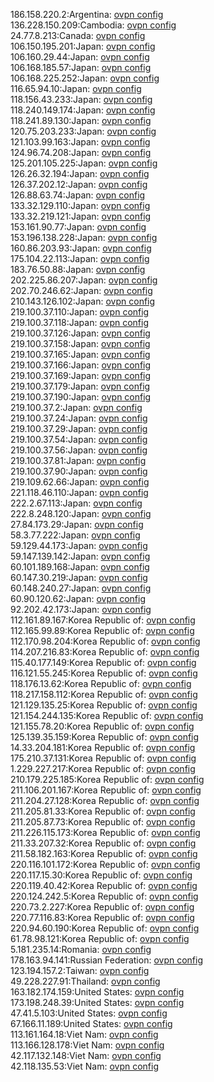186.158.220.2:Argentina: [ovpn config](vpn/186_158_220_2.ovpn)  
136.228.150.209:Cambodia: [ovpn config](vpn/136_228_150_209.ovpn)  
24.77.8.213:Canada: [ovpn config](vpn/24_77_8_213.ovpn)  
106.150.195.201:Japan: [ovpn config](vpn/106_150_195_201.ovpn)  
106.160.29.44:Japan: [ovpn config](vpn/106_160_29_44.ovpn)  
106.168.185.57:Japan: [ovpn config](vpn/106_168_185_57.ovpn)  
106.168.225.252:Japan: [ovpn config](vpn/106_168_225_252.ovpn)  
116.65.94.10:Japan: [ovpn config](vpn/116_65_94_10.ovpn)  
118.156.43.233:Japan: [ovpn config](vpn/118_156_43_233.ovpn)  
118.240.149.174:Japan: [ovpn config](vpn/118_240_149_174.ovpn)  
118.241.89.130:Japan: [ovpn config](vpn/118_241_89_130.ovpn)  
120.75.203.233:Japan: [ovpn config](vpn/120_75_203_233.ovpn)  
121.103.99.163:Japan: [ovpn config](vpn/121_103_99_163.ovpn)  
124.96.74.208:Japan: [ovpn config](vpn/124_96_74_208.ovpn)  
125.201.105.225:Japan: [ovpn config](vpn/125_201_105_225.ovpn)  
126.26.32.194:Japan: [ovpn config](vpn/126_26_32_194.ovpn)  
126.37.202.12:Japan: [ovpn config](vpn/126_37_202_12.ovpn)  
126.88.63.74:Japan: [ovpn config](vpn/126_88_63_74.ovpn)  
133.32.129.110:Japan: [ovpn config](vpn/133_32_129_110.ovpn)  
133.32.219.121:Japan: [ovpn config](vpn/133_32_219_121.ovpn)  
153.161.90.77:Japan: [ovpn config](vpn/153_161_90_77.ovpn)  
153.196.138.228:Japan: [ovpn config](vpn/153_196_138_228.ovpn)  
160.86.203.93:Japan: [ovpn config](vpn/160_86_203_93.ovpn)  
175.104.22.113:Japan: [ovpn config](vpn/175_104_22_113.ovpn)  
183.76.50.88:Japan: [ovpn config](vpn/183_76_50_88.ovpn)  
202.225.86.207:Japan: [ovpn config](vpn/202_225_86_207.ovpn)  
202.70.246.62:Japan: [ovpn config](vpn/202_70_246_62.ovpn)  
210.143.126.102:Japan: [ovpn config](vpn/210_143_126_102.ovpn)  
219.100.37.110:Japan: [ovpn config](vpn/219_100_37_110.ovpn)  
219.100.37.118:Japan: [ovpn config](vpn/219_100_37_118.ovpn)  
219.100.37.126:Japan: [ovpn config](vpn/219_100_37_126.ovpn)  
219.100.37.158:Japan: [ovpn config](vpn/219_100_37_158.ovpn)  
219.100.37.165:Japan: [ovpn config](vpn/219_100_37_165.ovpn)  
219.100.37.166:Japan: [ovpn config](vpn/219_100_37_166.ovpn)  
219.100.37.169:Japan: [ovpn config](vpn/219_100_37_169.ovpn)  
219.100.37.179:Japan: [ovpn config](vpn/219_100_37_179.ovpn)  
219.100.37.190:Japan: [ovpn config](vpn/219_100_37_190.ovpn)  
219.100.37.2:Japan: [ovpn config](vpn/219_100_37_2.ovpn)  
219.100.37.24:Japan: [ovpn config](vpn/219_100_37_24.ovpn)  
219.100.37.29:Japan: [ovpn config](vpn/219_100_37_29.ovpn)  
219.100.37.54:Japan: [ovpn config](vpn/219_100_37_54.ovpn)  
219.100.37.56:Japan: [ovpn config](vpn/219_100_37_56.ovpn)  
219.100.37.81:Japan: [ovpn config](vpn/219_100_37_81.ovpn)  
219.100.37.90:Japan: [ovpn config](vpn/219_100_37_90.ovpn)  
219.109.62.66:Japan: [ovpn config](vpn/219_109_62_66.ovpn)  
221.118.46.110:Japan: [ovpn config](vpn/221_118_46_110.ovpn)  
222.2.67.113:Japan: [ovpn config](vpn/222_2_67_113.ovpn)  
222.8.248.120:Japan: [ovpn config](vpn/222_8_248_120.ovpn)  
27.84.173.29:Japan: [ovpn config](vpn/27_84_173_29.ovpn)  
58.3.77.222:Japan: [ovpn config](vpn/58_3_77_222.ovpn)  
59.129.44.173:Japan: [ovpn config](vpn/59_129_44_173.ovpn)  
59.147.139.142:Japan: [ovpn config](vpn/59_147_139_142.ovpn)  
60.101.189.168:Japan: [ovpn config](vpn/60_101_189_168.ovpn)  
60.147.30.219:Japan: [ovpn config](vpn/60_147_30_219.ovpn)  
60.148.240.27:Japan: [ovpn config](vpn/60_148_240_27.ovpn)  
60.90.120.62:Japan: [ovpn config](vpn/60_90_120_62.ovpn)  
92.202.42.173:Japan: [ovpn config](vpn/92_202_42_173.ovpn)  
112.161.89.167:Korea Republic of: [ovpn config](vpn/112_161_89_167.ovpn)  
112.165.99.89:Korea Republic of: [ovpn config](vpn/112_165_99_89.ovpn)  
112.170.98.204:Korea Republic of: [ovpn config](vpn/112_170_98_204.ovpn)  
114.207.216.83:Korea Republic of: [ovpn config](vpn/114_207_216_83.ovpn)  
115.40.177.149:Korea Republic of: [ovpn config](vpn/115_40_177_149.ovpn)  
116.121.55.245:Korea Republic of: [ovpn config](vpn/116_121_55_245.ovpn)  
118.176.13.62:Korea Republic of: [ovpn config](vpn/118_176_13_62.ovpn)  
118.217.158.112:Korea Republic of: [ovpn config](vpn/118_217_158_112.ovpn)  
121.129.135.25:Korea Republic of: [ovpn config](vpn/121_129_135_25.ovpn)  
121.154.244.135:Korea Republic of: [ovpn config](vpn/121_154_244_135.ovpn)  
121.155.78.20:Korea Republic of: [ovpn config](vpn/121_155_78_20.ovpn)  
125.139.35.159:Korea Republic of: [ovpn config](vpn/125_139_35_159.ovpn)  
14.33.204.181:Korea Republic of: [ovpn config](vpn/14_33_204_181.ovpn)  
175.210.37.131:Korea Republic of: [ovpn config](vpn/175_210_37_131.ovpn)  
1.229.227.217:Korea Republic of: [ovpn config](vpn/1_229_227_217.ovpn)  
210.179.225.185:Korea Republic of: [ovpn config](vpn/210_179_225_185.ovpn)  
211.106.201.167:Korea Republic of: [ovpn config](vpn/211_106_201_167.ovpn)  
211.204.27.128:Korea Republic of: [ovpn config](vpn/211_204_27_128.ovpn)  
211.205.81.33:Korea Republic of: [ovpn config](vpn/211_205_81_33.ovpn)  
211.205.87.73:Korea Republic of: [ovpn config](vpn/211_205_87_73.ovpn)  
211.226.115.173:Korea Republic of: [ovpn config](vpn/211_226_115_173.ovpn)  
211.33.207.32:Korea Republic of: [ovpn config](vpn/211_33_207_32.ovpn)  
211.58.182.163:Korea Republic of: [ovpn config](vpn/211_58_182_163.ovpn)  
220.116.101.172:Korea Republic of: [ovpn config](vpn/220_116_101_172.ovpn)  
220.117.15.30:Korea Republic of: [ovpn config](vpn/220_117_15_30.ovpn)  
220.119.40.42:Korea Republic of: [ovpn config](vpn/220_119_40_42.ovpn)  
220.124.242.5:Korea Republic of: [ovpn config](vpn/220_124_242_5.ovpn)  
220.73.2.227:Korea Republic of: [ovpn config](vpn/220_73_2_227.ovpn)  
220.77.116.83:Korea Republic of: [ovpn config](vpn/220_77_116_83.ovpn)  
220.94.60.190:Korea Republic of: [ovpn config](vpn/220_94_60_190.ovpn)  
61.78.98.121:Korea Republic of: [ovpn config](vpn/61_78_98_121.ovpn)  
5.181.235.14:Romania: [ovpn config](vpn/5_181_235_14.ovpn)  
178.163.94.141:Russian Federation: [ovpn config](vpn/178_163_94_141.ovpn)  
123.194.157.2:Taiwan: [ovpn config](vpn/123_194_157_2.ovpn)  
49.228.227.91:Thailand: [ovpn config](vpn/49_228_227_91.ovpn)  
163.182.174.159:United States: [ovpn config](vpn/163_182_174_159.ovpn)  
173.198.248.39:United States: [ovpn config](vpn/173_198_248_39.ovpn)  
47.41.5.103:United States: [ovpn config](vpn/47_41_5_103.ovpn)  
67.166.11.189:United States: [ovpn config](vpn/67_166_11_189.ovpn)  
113.161.164.18:Viet Nam: [ovpn config](vpn/113_161_164_18.ovpn)  
113.166.128.178:Viet Nam: [ovpn config](vpn/113_166_128_178.ovpn)  
42.117.132.148:Viet Nam: [ovpn config](vpn/42_117_132_148.ovpn)  
42.118.135.53:Viet Nam: [ovpn config](vpn/42_118_135_53.ovpn)  
